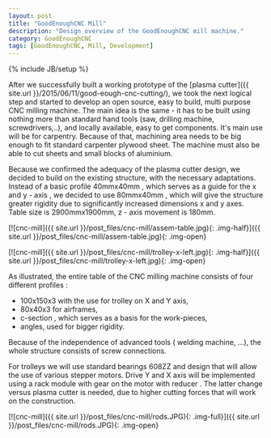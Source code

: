 ```yaml
---
layout: post
title: "GoodEnoughCNC Mill"
description: "Design overview of the GoodEnoughCNC mill machine."
category: GoodEnoughCNC
tags: [GoodEnoughCNC, Mill, Development]
---
```

{% include JB/setup %}

After we successfully built a working prototype of the [plasma cutter]({{ site.url }}/2015/06/11/good-eough-cnc-cutting/), we took the next logical step and started to develop an open source, easy to build, multi purpose CNC milling machine. The main idea is the same - it has to be built using nothing more than standard hand tools (saw, drilling machine, screwdrivers,..), and locally available, easy to get components. It's main use will be for carpentry. Because of that, machining area needs to be big enough to fit standard carpenter plywood sheet. The machine  must also be able to cut sheets and small blocks of aluminium.

Because we confirmed the adequacy of the plasma cutter design, we decided to build on the existing structure, with the necessary adaptations. Instead of a basic profile 40mmx40mm , which serves as a guide for the x and y - axis , we decided to use 80mmx40mm , which will give the structure greater rigidity due to significantly increased dimensions x and y axes. Table size is 2900mmx1900mm, z - axis movement is 180mm.

[![cnc-mill]({{ site.url }}/post_files/cnc-mill/assem-table.jpg){: .img-half}]({{ site.url }}/post_files/cnc-mill/assem-table.jpg){: .img-open}

[![cnc-mill]({{ site.url }}/post_files/cnc-mill/trolley-x-left.jpg){: .img-half}]({{ site.url }}/post_files/cnc-mill/trolley-x-left.jpg){: .img-open}

As illustrated, the entire table of the CNC milling machine consists of four different profiles :

- 100x150x3 with the use for trolley on X and Y axis,
- 80x40x3 for airframes,
- c-section , which serves as a basis for the work-pieces,
- angles, used for bigger rigidity.

Because of the independence of advanced tools ( welding machine, ...), the whole structure consists of screw connections.

For trolleys we will use standard bearings 608ZZ and design that will allow the use of various stepper motors. Drive Y and X axis will be implemented using a rack module with gear on the motor with reducer . The latter change versus plasma cutter is needed, due to higher cutting forces that will work on the construction. 

[![cnc-mill]({{ site.url }}/post_files/cnc-mill/rods.JPG){: .img-full}]({{ site.url }}/post_files/cnc-mill/rods.JPG){: .img-open}